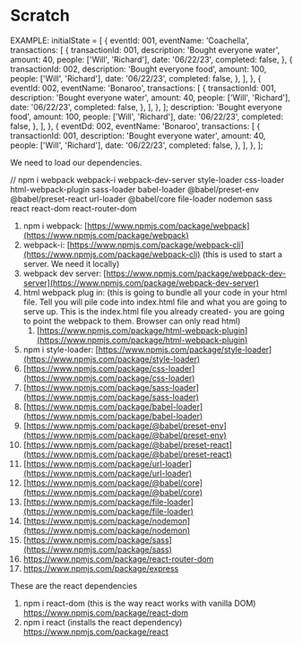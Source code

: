 # Scratch

EXAMPLE:
initialState = [
{
eventId: 001,
eventName: 'Coachella',
transactions: [
{
transactionId: 001,
description: 'Bought everyone water',
amount: 40,
people: ['Will', 'Richard'],
date: '06/22/23',
completed: false,
},
{
transactionId: 002,
description: 'Bought everyone food',
amount: 100,
people: ['Will', 'Richard'],
date: '06/22/23',
completed: false,
},
],
},
{
eventId: 002,
eventName: 'Bonaroo',
transactions: [
{
transactionId: 001,
description: 'Bought everyone water',
amount: 40,
people: ['Will', 'Richard'],
date: '06/22/23',
completed: false,
},
],
},
];
description: 'Bought everyone food',
amount: 100,
people: ['Will', 'Richard'],
date: '06/22/23',
completed: false,
},
],
},
{
eventDd: 002,
eventName: 'Bonaroo',
transactions: [
{
transactionId: 001,
description: 'Bought everyone water',
amount: 40,
people: ['Will', 'Richard'],
date: '06/22/23',
completed: false,
},
],
},
];

We need to load our dependencies.

// npm i webpack webpack-i webpack-dev-server style-loader css-loader html-webpack-plugin sass-loader babel-loader @babel/preset-env @babel/preset-react url-loader @babel/core file-loader nodemon sass react react-dom react-router-dom

1. npm i webpack: [https://www.npmjs.com/package/webpack](https://www.npmjs.com/package/webpack)
2. webpack-i: [https://www.npmjs.com/package/webpack-cli](https://www.npmjs.com/package/webpack-cli) (this is used to start a server. We need it locally)
3. webpack dev server: [https://www.npmjs.com/package/webpack-dev-server](https://www.npmjs.com/package/webpack-dev-server)
4. html webpack plug in: (this is going to bundle all your code in your html file. Tell you will pile code into index.html file and what you are going to serve up. This is the index.html file you already created- you are going to point the webpack to them. Browser can only read html)
   1. [https://www.npmjs.com/package/html-webpack-plugin](https://www.npmjs.com/package/html-webpack-plugin)
5. npm i style-loader: [https://www.npmjs.com/package/style-loader](https://www.npmjs.com/package/style-loader)
6. [https://www.npmjs.com/package/css-loader](https://www.npmjs.com/package/css-loader)
7. [https://www.npmjs.com/package/sass-loader](https://www.npmjs.com/package/sass-loader)
8. [https://www.npmjs.com/package/babel-loader](https://www.npmjs.com/package/babel-loader)
9. [https://www.npmjs.com/package/@babel/preset-env](https://www.npmjs.com/package/@babel/preset-env)
10. [https://www.npmjs.com/package/@babel/preset-react](https://www.npmjs.com/package/@babel/preset-react)
11. [https://www.npmjs.com/package/url-loader](https://www.npmjs.com/package/url-loader)
12. [https://www.npmjs.com/package/@babel/core](https://www.npmjs.com/package/@babel/core)
13. [https://www.npmjs.com/package/file-loader](https://www.npmjs.com/package/file-loader)
14. [https://www.npmjs.com/package/nodemon](https://www.npmjs.com/package/nodemon)
15. [https://www.npmjs.com/package/sass](https://www.npmjs.com/package/sass)
16. https://www.npmjs.com/package/react-router-dom
17. https://www.npmjs.com/package/express

These are the react dependencies

1. npm i react-dom (this is the way react works with vanilla DOM) https://www.npmjs.com/package/react-dom
2. npm i react (installs the react dependency) https://www.npmjs.com/package/react
